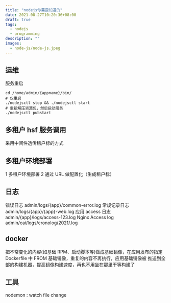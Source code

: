 ```yaml
---
title: "nodejs你需要知道的"
date: 2021-08-27T10:20:36+08:00
draft: true
tags:
  - nodejs
  - programming
description: ""
images:
  - node-js/node-js.jpeg
---
```


## 运维

服务重启

```shell
cd /home/admin/{appname}/bin/
# 仅重启
./nodejsctl stop && ./nodejsctl start
# 重新解压资源包，然后启动服务
./nodejsctl pubstart
```

## 多租户 hsf 服务调用

采用中间件透传租户标的方式

## 多租户环境部署

1 多租户环境部署
2 通过 URL 做配置化（生成租户标）

## 日志

错误日志 admin/logs/{app}/common-error.log
常规记录日志 admin/logs/{app}/{app}-web.log
应用 access 日志 admin/{app}/logs/access-123.log
Nginx Access log admin/cai/logs/cronolog/2021/.log

## docker

把不常变化的内容(如基础 RPM、启动脚本等)做成基础镜像，在应用发布的指定 Dockerfile 中 FROM 基础镜像，重复的内容不再执行，应用基础镜像被
推送到全部的构建机器，提高镜像构建速度，再也不用坐在那里干等构建了

## 工具

nodemon : watch file change
